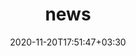 ---
title: "news"
date: 2020-11-20T17:51:47+03:30
draft: false
headless: true

# all icons by [feathericons.com](https://feathericons.com/) are supported
show_news_icons: true
default_news_icon: "file-text"

num_news: 5

news_items:

- text: "Completed UAV imaging campaign in Northern Mozambique"
  extra_text: "Joint effort of UCLouvain & Universidade Eduardo Mondlane"
  date: 2021-11-03
  icon: "globe"
- text: "Joining [Earth & Life Institute](https://uclouvain.be/en/research-institutes/eli)"
  extra_text: "FNRS Fellowship"
  date: 2021-09-18
  icon: "user-plus"
- text: "FOSS4G Presentation available online"
  extra_text: "GEE Time Series Explorer for QGIS"
  link: "https://www.youtube.com/watch?v=2y8CDmDUpWo"
  icon: "youtube"
- text: "On shortlist for 2020 Teaching Award"
  extra_text: "Humboldt-University Berlin"
  link: "https://bolognalab.hu-berlin.de/de/bolognalab/preis/finalist_innen/finalisten/copy_of_startpage"
  icon: "award"
  date: 2021-10-25
---